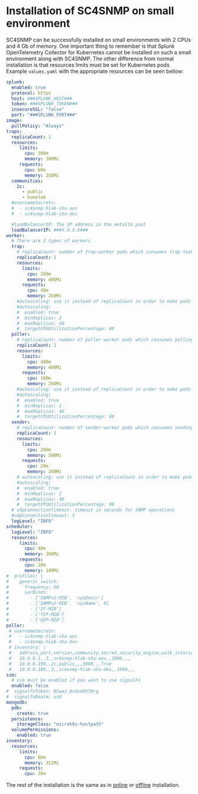 # Installation of SC4SNMP on small environment

SC4SNMP can be successfully installed on small environments with 2 CPUs and 4 Gb of memory.
One important thing to remember is that Splunk OpenTelemetry Collector for Kubernetes cannot be installed on such a small
environment along with SC4SNMP. The other difference from normal installation is that resources limits must be set for Kubernetes
pods. Example `values.yaml` with the appropriate resources can be seen bellow:

```yaml
splunk:
  enabled: true
  protocol: https
  host: ###SPLUNK_HOST###
  token: ###SPLUNK_TOKEN###
  insecureSSL: "false"
  port: "###SPLUNK_PORT###"
image:
  pullPolicy: "Always"
traps:
  replicaCount: 1
  resources:
     limits:
       cpu: 300m
       memory: 300Mi
     requests:
       cpu: 60m
       memory: 256Mi
  communities:
    2c:
      - public
      - homelab
  #usernameSecrets:
  #  - sc4snmp-hlab-sha-aes
  #  - sc4snmp-hlab-sha-des

  #loadBalancerIP: The IP address in the metallb pool
  loadBalancerIP: ###X.X.X.X###
worker:
  # There are 3 types of workers 
  trap:
    # replicaCount: number of trap-worker pods which consumes trap tasks
    replicaCount: 1
    resources:
      limits:
        cpu: 200m
        memory: 400Mi
      requests:
        cpu: 40m
        memory: 260Mi
    #autoscaling: use it instead of replicaCount in order to make pods scalable by itself
    #autoscaling:
    #  enabled: true
    #  minReplicas: 2
    #  maxReplicas: 40
    #  targetCPUUtilizationPercentage: 80
  poller:
    # replicaCount: number of poller-worker pods which consumes polling tasks
    replicaCount: 1
    resources:
      limits:
        cpu: 400m
        memory: 400Mi
      requests:
        cpu: 100m
        memory: 260Mi
    #autoscaling: use it instead of replicaCount in order to make pods scalable by itself
    #autoscaling:
    #  enabled: true
    #  minReplicas: 2
    #  maxReplicas: 40
    #  targetCPUUtilizationPercentage: 80
  sender:
    # replicaCount: number of sender-worker pods which consumes sending tasks
    replicaCount: 1
    resources:
      limits:
        cpu: 200m
        memory: 500Mi
      requests:
        cpu: 20m
        memory: 260Mi
    # autoscaling: use it instead of replicaCount in order to make pods scalable by itself
    #autoscaling:
    #  enabled: true
    #  minReplicas: 2
    #  maxReplicas: 40
    #  targetCPUUtilizationPercentage: 80
  # udpConnectionTimeout: timeout in seconds for SNMP operations
  #udpConnectionTimeout: 5
  logLevel: "INFO"
scheduler:
  logLevel: "INFO"
  resources:
     limits:
       cpu: 40m
       memory: 300Mi
     requests:
       cpu: 20m
       memory: 180Mi
#  profiles: |
#    generic_switch:
#      frequency: 60
#      varBinds:
#        - ['SNMPv2-MIB', 'sysDescr']
#        - ['SNMPv2-MIB', 'sysName', 0]
#        - ['IF-MIB']
#        - ['TCP-MIB']
#        - ['UDP-MIB']
poller:
 # usernameSecrets:
 #   - sc4snmp-hlab-sha-aes
 #   - sc4snmp-hlab-sha-des
 # inventory: |
 #   address,port,version,community,secret,security_engine,walk_interval,profiles,smart_profiles,delete
 #   10.0.0.1,,3,,sc4snmp-hlab-sha-aes,,1800,,,
 #   10.0.0.199,,2c,public,,,3000,,,True
 #   10.0.0.100,,3,,sc4snmp-hlab-sha-des,,1800,,,
sim:
  # sim must be enabled if you want to use signalFx
  enabled: false
#  signalfxToken: BCwaJ_Ands4Xh7Nrg
#  signalfxRealm: us0
mongodb:
  pdb:
    create: true
  persistence:
    storageClass: "microk8s-hostpath"
  volumePermissions:
    enabled: true
inventory:
  resources:
     limits:
       cpu: 60m
       memory: 312Mi
     requests:
       cpu: 20m
```

The rest of the installation is the same as in [online](gettingstarted/sc4snmp-installation.md) or 
[offline](offlineinstallation/offline-sc4snmp.md) installation.
